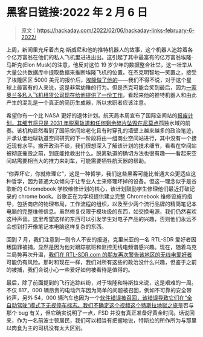 # 黑客日链接:2022 年 2 月 6 日

> 原文：<https://hackaday.com/2022/02/06/hackaday-links-february-6-2022/>

上周，新闻里充斥着杰克·斯威尼和他的推特机器人的故事，这个机器人追踪着各个亿万富翁在他们的私人飞机里进进出出。这引起了其中最富有的亿万富翁埃隆·马斯克(Elon Musk)的注意，他反对这位 19 岁少年的数据整合壮举，这一壮举从大量公共数据库中提取数据来推断埃隆飞机的位置。在杰克明智地一笑置之，接受了埃隆区区 5000 美元的报价后，[埃隆做了他的](https://www.indiatimes.com/worth/news/teenager-who-stalked-elon-musk-gets-blocked-561056.html)——我们不得不说，对于这个星球上最富有的人来说，这是非常幼稚的行为。但是杰克可能会笑到最后，因为[一家奥兰多私人飞机租赁公司现在给他提供了一份工作](https://nypost.com/2022/02/01/jack-sweeney-teen-who-tracks-elon-musks-jet-gets-job-offer/)。看起来他的推特机器人和由此产生的混乱是一个真正的简历生成器，所以求职者应该注意。

希望你有一个比 NASA 更好的退休计划。航天局本周宣布了国际空间站的[报废计划，其细节将只是 2031 年脱离轨道和任何剩余碎片坠毁在](https://www.livescience.com/international-space-station-deorbit-water-grave-date)[尼莫点](https://oceanservice.noaa.gov/facts/nemo.html)孤独水域的前奏。该机构显然看到了国际空间站老化且有时穿孔的墙壁上越来越多的政治笔迹，并承认低地球轨道空间研究的下一阶段将由一组商业空间站进行，其中没有一个接近现有水平。撇开政治不谈，我们很想深入了解该计划的技术细节，看看在空间站被彻底摧毁之前，到底能抢救出什么。脱离轨道的确切方法也很有趣——看起来空间站需要相当大的推力来刹车，可能需要牺牲航天器的帮助。

“你弄坏它，你就修理它”，这是一种哲学，我们这些黑客可能比普通大众更适应这种哲学，因为普通大众倾向于让专业人士来修理坏掉的设备。但这一理念似乎是谷歌新的 Chromebook 学校维修计划的核心，该计划鼓励学生修理他们最近打破记录的 chrome book。谷歌正在为学校提供建立完整 Chromebook 维修设施的指导，包括商店的物理布局，工作流程的组织，以及至少两个流行品牌的精简笔记本电脑的完整维修信息。虽然修复仅限于模块级的东西，如交换电源，我们仍然喜欢这种声音。这里希望这样的东西可以引发学生对电子产品的兴趣，否则他们永远不会想到打开像笔记本电脑这样复杂的东西。

回到 7 月，我们注意到一则令人不安的报道，克里米亚的一名 RTL-SDR 爱好者因叛国罪被捕，显然是因为他对跟踪航班和监控无线电频谱感兴趣。现在，随着乌克兰局势再次升温，[我们在 RTL-SDR.com 的朋友再次警告该地区的无线电爱好者](https://www.rtl-sdr.com/a-warning-to-ukraine-based-rtl-sdr-hobbyists/)可能仍有风险。那时和现在一样，我们对所有这些的政治没什么兴趣，但鉴于之前的被捕，我们会说小心一些爱好如何被看待是值得的。

最后，除了前面提到的飞行追踪纠纷，对于埃隆和特斯拉来说，这是艰难的一周。不仅 817，000 辆昂贵的电动汽车因为简单的问题被召回，例如不可靠的安全带铃声，另外 54，000 辆汽车也因为一个[软件错误被召回，该错误导致它们在“全自动驾驶”模式下无视停车标志。我们不确定这个视频](https://abcnews.go.com/Technology/wireStory/tesla-recall-full-driving-software-runs-stop-signs-82596066)[这个特斯拉地狱之旅](https://www.boston.com/news/local-news/2022/02/01/self-driving-tesla-boston-video-elon-musk/)是否与那个 bug 有关，但它确实说明了一点，FSD 并没有真正准备好黄金时间。话说回来，作为一名前波士顿居民，我们可以相当有把握地说，特斯拉的所作所为与那里以肉食为主的司机没有太大区别。